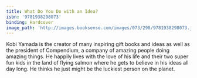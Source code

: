 ```yaml
---
title: What Do You Do with an Idea?
isbn: '9781938298073'
binding: Hardcover
image_path: 'http://images.booksense.com/images/073/298/9781938298073.jpg'
---
```



Kobi Yamada is the creator of many inspiring gift books and ideas as well as the president of Compendium, a company of amazing people doing amazing things. He happily lives with the love of his life and their two super fun kids in the land of flying salmon where he gets to believe in his ideas all day long. He thinks he just might be the luckiest person on the planet.